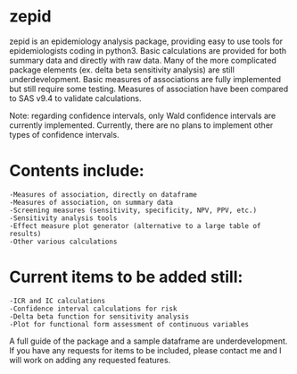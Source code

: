 # zepid
zepid is an epidemiology analysis package, providing easy to use tools for epidemiologists coding in python3. Basic calculations are provided for both summary data and directly with raw data. Many of the more complicated package elements (ex. delta beta sensitivity analysis) are still underdevelopment. Basic measures of associations are fully implemented but still require some testing. Measures of association have been compared to SAS v9.4 to validate calculations. 

Note: regarding confidence intervals, only Wald confidence intervals are currently implemented. Currently, there are no plans to implement other types of confidence intervals. 


# Contents include:
    -Measures of association, directly on dataframe
    -Measures of association, on summary data
    -Screening measures (sensitivity, specificity, NPV, PPV, etc.)
    -Sensitivity analysis tools
    -Effect measure plot generator (alternative to a large table of results)
    -Other various calculations

# Current items to be added still:
    -ICR and IC calculations
    -Confidence interval calculations for risk
    -Delta beta function for sensitivity analysis
    -Plot for functional form assessment of continuous variables

A full guide of the package and a sample dataframe are underdevelopment. If you have any requests for items to be included, please contact me and I will work on adding any requested features. 
